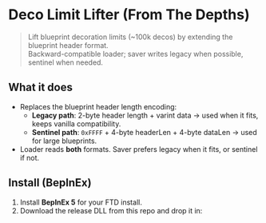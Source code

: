 # Deco Limit Lifter (From The Depths)

> Lift blueprint decoration limits (~100k decos) by extending the blueprint header format.  
> Backward-compatible loader; saver writes legacy when possible, sentinel when needed.

## What it does
- Replaces the blueprint header length encoding:
  - **Legacy path**: 2-byte header length + varint data → used when it fits, keeps vanilla compatibility.
  - **Sentinel path**: `0xFFFF` + 4-byte headerLen + 4-byte dataLen → used for large blueprints.
- Loader reads **both** formats. Saver prefers legacy when it fits, or sentinel if not.

## Install (BepInEx)
1. Install **BepInEx 5** for your FTD install.
2. Download the release DLL from this repo and drop it in:
